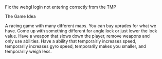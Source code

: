 Fix the webgl login not entering correctly from the TMP

The Game Idea

A  racing game with many different maps. You can buy uprades for what we have. Come up with something different for angle lock or just lower the lock value. Have a weapon that slows down the player, remove weapons  and only use abilities. Have a ability that temporairly increases speed, temporarily increases gyro speed, temporarily makes you smaller, and temporarily weigh less.